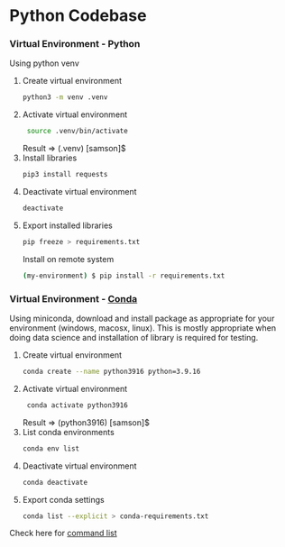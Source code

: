 # Python Codebase

### Virtual Environment - Python
Using python venv
1. Create virtual environment
   ```bash
   python3 -m venv .venv
   ```
2. Activate virtual environment
   ```bash
    source .venv/bin/activate
   ```
    Result => (.venv) [samson]$
3. Install libraries
   ```bash
   pip3 install requests
   ```
4. Deactivate virtual environment
   ```bash
   deactivate
   ```
5. Export installed libraries
   ```bash
   pip freeze > requirements.txt
   ```
    Install on remote system
    ```bash
    (my-environment) $ pip install -r requirements.txt
    ```


### Virtual Environment - [Conda](https://docs.conda.io/en/latest/)
Using miniconda, download and install package as appropriate for your environment (windows, macosx, linux). This is mostly appropriate when doing data science and installation of library is required for testing.
1. Create virtual environment
   ```bash
   conda create --name python3916 python=3.9.16
   ```
2. Activate virtual environment
   ```bash
    conda activate python3916
   ```
    Result => (python3916) [samson]$
3. List conda environments
   ```bash
   conda env list
   ```
4. Deactivate virtual environment
   ```bash
   conda deactivate
   ```
5. Export conda settings
   ```bash
   conda list --explicit > conda-requirements.txt
   ```

Check here for [command list](https://docs.conda.io/projects/conda/en/4.6.0/_downloads/52a95608c49671267e40c689e0bc00ca/conda-cheatsheet.pdf)
